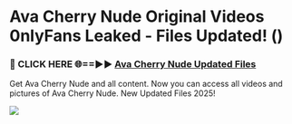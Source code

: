 # Ava Cherry Nude Original Videos 0nlyFans Leaked - Files Updated! ()

<h3>🔴 CLICK HERE 🌐==►► <a href="https://tinyurl.com/2p9ay9w9" rel="nofollow">Ava Cherry Nude Updated Files</a></h3>

Get Ava Cherry Nude and all content. Now you can access all videos and pictures of Ava Cherry Nude. New Updated Files 2025!

[![](https://i.imgur.com/KQgVmj3.gif)](https://tinyurl.com/2p9ay9w9)
